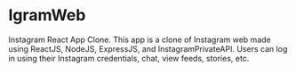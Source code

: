 # IgramWeb
Instagram React App Clone. This app is a clone of Instagram web made using ReactJS, NodeJS, ExpressJS, and InstagramPrivateAPI. Users can log in using their Instagram credentials, chat, view feeds, stories, etc.
